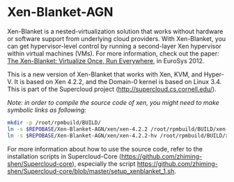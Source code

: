 # Xen-Blanket-AGN

Xen-Blanket is a nested-virtualization solution that works without hardware or software support from underlying cloud providers. With Xen-Blanket, you can get hypervisor-level control by running a second-layer Xen hypervisor within virtual machines (VMs). For more information, check out the paper: [The Xen-Blanket: Virtualize Once, Run Everywhere](http://fireless.cs.cornell.edu/publications/xen-blanket.pdf), in EuroSys 2012.

This is a new version of Xen-Blanket that works with Xen, KVM, and Hyper-V. It is based on Xen 4.2.2, and the Domain-0 kernel is based on Linux 3.4. This is part of the Supercloud project (http://supercloud.cs.cornell.edu/). 

*Note: in order to compile the source code of xen, you might need to make symbolic links as following:*

```bash
mkdir -p /root/rpmbuild/BUILD/
ln -s $REPOBASE/Xen-Blanket-AGN/xen/xen-4.2.2 /root/rpmbuild/BUILD/xen-4.2.2
ln -s $REPOBASE/Xen-Blanket-AGN/xen/xen-4.2.2-hv /root/rpmbuild/BUILD/xen-4.2.2-hv
```

For more information about how to use the source code, refer to the installation scripts in Supercloud-Core (https://github.com/zhiming-shen/Supercloud-core), especially the script https://github.com/zhiming-shen/Supercloud-core/blob/master/setup_xenblanket_1.sh.

